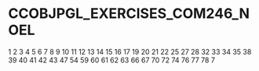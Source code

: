 # CCOBJPGL_EXERCISES_COM246_NOEL


1
2
3
4
5
6
7
8
9
10
11
12
13
14
15
16
17
19
20
21
22
25
27
28
32
33
34
35
38
39
40
41
42
43
47
54
59
60
61
62
63
66
67
70
72
74
76
77
78
7
